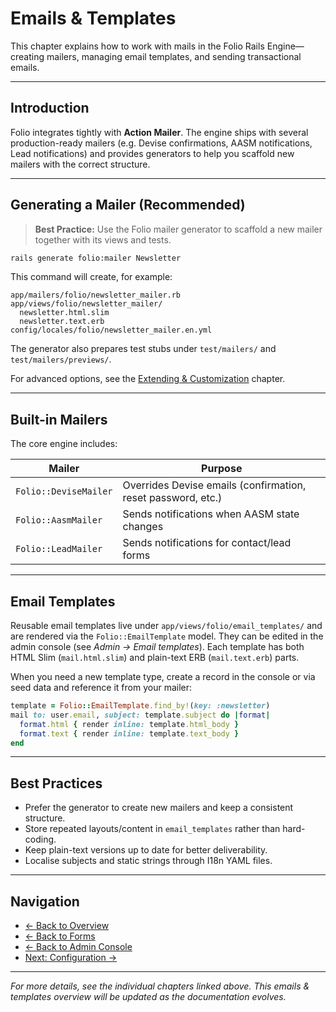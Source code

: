 # Emails & Templates

This chapter explains how to work with mails in the Folio Rails Engine—creating mailers, managing email templates, and sending transactional emails.

---

## Introduction

Folio integrates tightly with **Action Mailer**. The engine ships with several production-ready mailers (e.g. Devise confirmations, AASM notifications, Lead notifications) and provides generators to help you scaffold new mailers with the correct structure.

---

## Generating a Mailer (Recommended)

> **Best Practice:** Use the Folio mailer generator to scaffold a new mailer together with its views and tests.

```sh
rails generate folio:mailer Newsletter
```

This command will create, for example:

```
app/mailers/folio/newsletter_mailer.rb
app/views/folio/newsletter_mailer/
  newsletter.html.slim
  newsletter.text.erb
config/locales/folio/newsletter_mailer.en.yml
```

The generator also prepares test stubs under `test/mailers/` and `test/mailers/previews/`.

For advanced options, see the [Extending & Customization](extending.md) chapter.

---

## Built-in Mailers

The core engine includes:

| Mailer | Purpose |
|--------|---------|
| `Folio::DeviseMailer` | Overrides Devise emails (confirmation, reset password, etc.) |
| `Folio::AasmMailer` | Sends notifications when AASM state changes |
| `Folio::LeadMailer` | Sends notifications for contact/lead forms |

---

## Email Templates

Reusable email templates live under `app/views/folio/email_templates/` and are rendered via the `Folio::EmailTemplate` model. They can be edited in the admin console (see *Admin → Email templates*). Each template has both HTML Slim (`mail.html.slim`) and plain-text ERB (`mail.text.erb`) parts.

When you need a new template type, create a record in the console or via seed data and reference it from your mailer:

```ruby
template = Folio::EmailTemplate.find_by!(key: :newsletter)
mail to: user.email, subject: template.subject do |format|
  format.html { render inline: template.html_body }
  format.text { render inline: template.text_body }
end
```

---

## Best Practices

- Prefer the generator to create new mailers and keep a consistent structure.
- Store repeated layouts/content in `email_templates` rather than hard-coding.
- Keep plain-text versions up to date for better deliverability.
- Localise subjects and static strings through I18n YAML files.

---

## Navigation

- [← Back to Overview](overview.md)
- [← Back to Forms](forms.md)
- [← Back to Admin Console](admin.md)
- [Next: Configuration →](configuration.md)

---

*For more details, see the individual chapters linked above. This emails & templates overview will be updated as the documentation evolves.* 